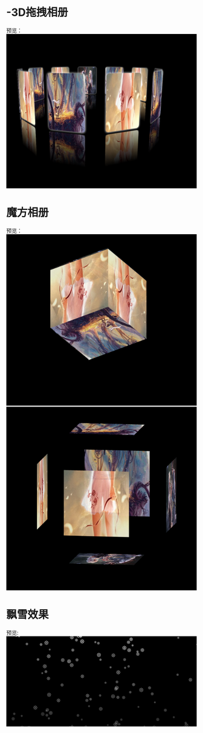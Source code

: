 # -3D拖拽相册
预览：</br>
![img](https://github.com/Month7/-3Dalbum/blob/master/imgs/%E9%A2%84%E8%A7%88.png)

# 魔方相册
预览：</br>
![img](https://github.com/Month7/-3Dalbum/blob/master/%E9%A2%84%E8%A7%881.png)
![img](https://github.com/Month7/-3Dalbum/blob/master/%E9%A2%84%E8%A7%882.png)
# 飘雪效果
预览:</br>
![img](https://github.com/Month7/-3Dalbum/blob/master/%E9%A2%84%E8%A7%883.png)
